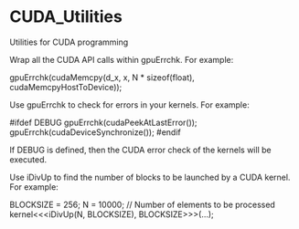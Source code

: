 # CUDA_Utilities
Utilities for CUDA programming

Wrap all the CUDA API calls within gpuErrchk. For example:

gpuErrchk(cudaMemcpy(d_x, x, N * sizeof(float), cudaMemcpyHostToDevice));

Use gpuErrchk to check for errors in your kernels. For example:

#ifdef DEBUG
		gpuErrchk(cudaPeekAtLastError());
		gpuErrchk(cudaDeviceSynchronize());
#endif

If DEBUG is defined, then the CUDA error check of the kernels will be executed.

Use iDivUp to find the number of blocks to be launched by a CUDA kernel. For example:

BLOCKSIZE = 256;
N = 10000;       // Number of elements to be processed
kernel<<<iDivUp(N, BLOCKSIZE), BLOCKSIZE>>>(...);
